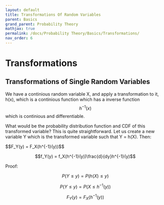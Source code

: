 ```yaml
---
layout: default
title: Transformations Of Random Variables
parent: Basics
grand_parent: Probability Theory
mathjax: true
permalink: /docs/Probability Theory/Basics/Transformations/
nav_order: 6
---
```

# Transformations
## Transformations of Single Random Variables
We have a continious random variable X, and apply a transformation to it, h(x), which is a continious function which has a inverse function $$h^{-1}(x)$$ which is continious and differentiable.

What would be the probability distribution function and CDF of this transformed variable? This is quite straightforward. Let us create a new variable Y which is the transformed variable such that Y = h(X). Then:
<div class="code-example" markdown="1">
$$F_Y(y) = F_X(h^{-1}(y))$$

$$f_Y(y) = f_X(h^{-1}(y))\frac{d}{dy}h^{-1}(y)$$

Proof:

$$P(Y \leq y) = P(h(X) \leq y)$$

$$P(Y \leq y) = P(X \leq h^{-1}(y))$$

$$F_Y(y) = F_X(h^{-1}(y))$$


</div>
